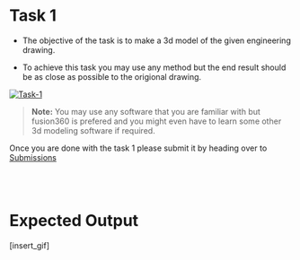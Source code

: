 # Task 1

* The objective of the task is to make a 3d model of the given engineering drawing.

* To achieve this task you may use any method but the end result should be as close as possible to the origional drawing.

<a href="https://ibb.co/PFjRcyY"><img src="https://i.ibb.co/fqFbkWS/Task-1.png" alt="Task-1" border="0"></a>

>**Note:** You may use any software that you are familiar with but fusion360 is prefered and you might even have to learn some other 3d modeling software if required.

Once you are done with the task 1 please submit it by heading over to [Submissions](./submissions.md)

<br></br>

# Expected Output
\[insert_gif\]


